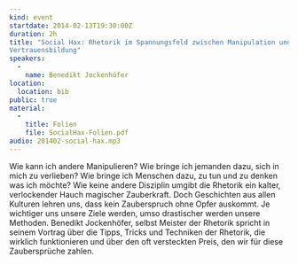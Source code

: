```yaml
---
kind: event
startdate: 2014-02-13T19:30:00Z
duration: 2h
title: "Social Hax: Rhetorik im Spannungsfeld zwischen Manipulation und
Vertrauensbildung"
speakers:
  -
    name: Benedikt Jockenhöfer
location:
  location: bib
public: true
material:
  -
    title: Folien
    file: SocialHax-Folien.pdf
audio: 201402-social-hax.mp3
---
```

Wie kann ich andere Manipulieren? Wie bringe ich jemanden dazu, sich in
mich zu verlieben? Wie bringe ich Menschen dazu, zu tun und zu denken
was ich möchte? Wie keine andere Disziplin umgibt die Rhetorik ein
kalter, verlockender Hauch magischer Zauberkraft. Doch Geschichten aus
allen Kulturen lehren uns, dass kein Zauberspruch ohne Opfer auskommt.
Je wichtiger uns unsere Ziele werden, umso drastischer werden unsere
Methoden. Benedikt Jockenhöfer, selbst Meister der Rhetorik spricht in
seinem Vortrag über die Tipps, Tricks und Techniken der Rhetorik, die
wirklich funktionieren und über den oft versteckten Preis, den wir für
diese Zaubersprüche zahlen.

